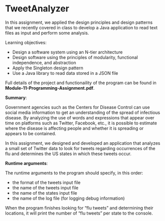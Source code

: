 # TweetAnalyzer

In this assignment, we applied the design principles and design patterns that we recently 
covered in class to develop a Java application to read text files as input and perform some analysis.

Learning objectives:
* Design a software system using an N-tier architecture
* Design software using the principles of modularity, functional independence, and
abstraction
* Apply the Singleton design pattern
* Use a Java library to read data stored in a JSON file

Full details of the project and functionaility of the program can be found in **Module-11-Programming-Assignment.pdf**.

**Summary**: 

Government agencies such as the Centers for Disease Control can use social media information to 
get an understanding of the spread of infectious disease. By analyzing the use of words and expressions 
that appear over time on platforms such as Twitter, Facebook, etc., it is possible to estimate where 
the disease is affecting people and whether it is spreading or appears to be contained.

In this assignment, we designed and developed an application that analyzes a small set of Twitter data to look 
for tweets regarding occurrences of the flu and determines the US states in which these tweets occur.

**Runtime arguments**: 

The runtime arguments to the program should specify, in this order:
* the format of the tweets input file
* the name of the tweets input file
* the name of the states input file
* the name of the log file (for logging debug information)

When the program finishes looking for “flu tweets” and determining their locations, it will print the number of “flu tweets” per state to the console.
